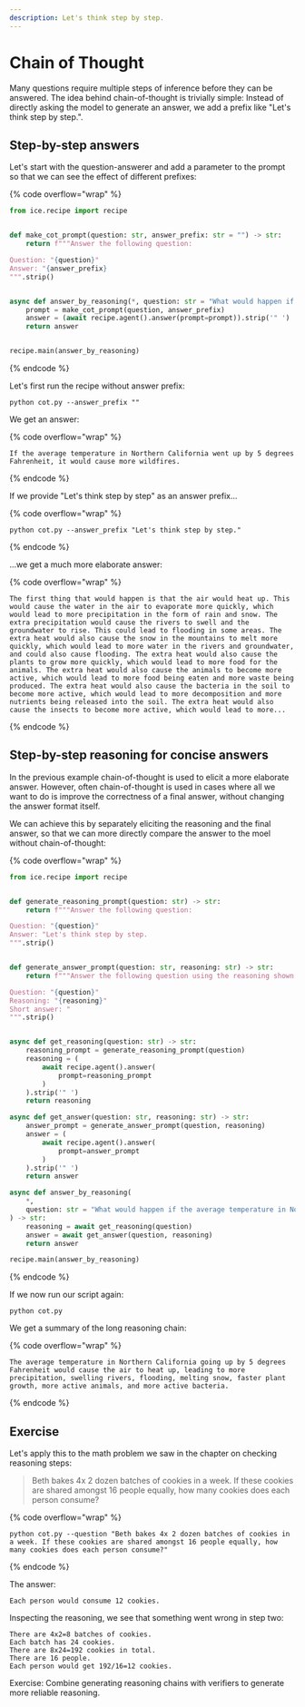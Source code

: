 ```yaml
---
description: Let's think step by step.
---
```


# Chain of Thought

Many questions require multiple steps of inference before they can be answered. The idea behind chain-of-thought is trivially simple: Instead of directly asking the model to generate an answer, we add a prefix like "Let's think step by step.".

## Step-by-step answers

Let's start with the question-answerer and add a parameter to the prompt so that we can see the effect of different prefixes:

{% code overflow="wrap" %}

```python
from ice.recipe import recipe


def make_cot_prompt(question: str, answer_prefix: str = "") -> str:
    return f"""Answer the following question:

Question: "{question}"
Answer: "{answer_prefix}
""".strip()


async def answer_by_reasoning(*, question: str = "What would happen if the average temperature in Northern California went up by 5 degrees Fahrenheit?", answer_prefix: str = "Let's think step by step.") -> str:
    prompt = make_cot_prompt(question, answer_prefix)
    answer = (await recipe.agent().answer(prompt=prompt)).strip('" ')
    return answer


recipe.main(answer_by_reasoning)
```

{% endcode %}

Let's first run the recipe without answer prefix:

```shell
python cot.py --answer_prefix ""
```

We get an answer:

{% code overflow="wrap" %}

```
If the average temperature in Northern California went up by 5 degrees Fahrenheit, it would cause more wildfires.
```

{% endcode %}

If we provide "Let's think step by step" as an answer prefix...

{% code overflow="wrap" %}

```shell
python cot.py --answer_prefix "Let's think step by step."
```

{% endcode %}

...we get a much more elaborate answer:

{% code overflow="wrap" %}

```
The first thing that would happen is that the air would heat up. This would cause the water in the air to evaporate more quickly, which would lead to more precipitation in the form of rain and snow. The extra precipitation would cause the rivers to swell and the groundwater to rise. This could lead to flooding in some areas. The extra heat would also cause the snow in the mountains to melt more quickly, which would lead to more water in the rivers and groundwater, and could also cause flooding. The extra heat would also cause the plants to grow more quickly, which would lead to more food for the animals. The extra heat would also cause the animals to become more active, which would lead to more food being eaten and more waste being produced. The extra heat would also cause the bacteria in the soil to become more active, which would lead to more decomposition and more nutrients being released into the soil. The extra heat would also cause the insects to become more active, which would lead to more...
```

{% endcode %}

## Step-by-step reasoning for concise answers

In the previous example chain-of-thought is used to elicit a more elaborate answer. However, often chain-of-thought is used in cases where all we want to do is improve the correctness of a final answer, without changing the answer format itself.

We can achieve this by separately eliciting the reasoning and the final answer, so that we can more directly compare the answer to the moel without chain-of-thought:

{% code overflow="wrap" %}

```python
from ice.recipe import recipe


def generate_reasoning_prompt(question: str) -> str:
    return f"""Answer the following question:

Question: "{question}"
Answer: "Let's think step by step.
""".strip()


def generate_answer_prompt(question: str, reasoning: str) -> str:
    return f"""Answer the following question using the reasoning shown below:

Question: "{question}"
Reasoning: "{reasoning}"
Short answer: "
""".strip()


async def get_reasoning(question: str) -> str:
    reasoning_prompt = generate_reasoning_prompt(question)
    reasoning = (
        await recipe.agent().answer(
            prompt=reasoning_prompt
        )
    ).strip('" ')
    return reasoning

async def get_answer(question: str, reasoning: str) -> str:
    answer_prompt = generate_answer_prompt(question, reasoning)
    answer = (
        await recipe.agent().answer(
            prompt=answer_prompt
        )
    ).strip('" ')
    return answer

async def answer_by_reasoning(
    *,
    question: str = "What would happen if the average temperature in Northern California went up by 5 degrees Fahrenheit?",
) -> str:
    reasoning = await get_reasoning(question)
    answer = await get_answer(question, reasoning)
    return answer

recipe.main(answer_by_reasoning)
```

{% endcode %}

If we now run our script again:

```shell
python cot.py
```

We get a summary of the long reasoning chain:

{% code overflow="wrap" %}

```
The average temperature in Northern California going up by 5 degrees Fahrenheit would cause the air to heat up, leading to more precipitation, swelling rivers, flooding, melting snow, faster plant growth, more active animals, and more active bacteria.
```

{% endcode %}

## **Exercise**

Let's apply this to the math problem we saw in the chapter on checking reasoning steps:

> Beth bakes 4x 2 dozen batches of cookies in a week. If these cookies are shared amongst 16 people equally, how many cookies does each person consume?

{% code overflow="wrap" %}

```
python cot.py --question "Beth bakes 4x 2 dozen batches of cookies in a week. If these cookies are shared amongst 16 people equally, how many cookies does each person consume?"
```

{% endcode %}

The answer:

```
Each person would consume 12 cookies.
```

Inspecting the reasoning, we see that something went wrong in step two:

```
There are 4x2=8 batches of cookies.
Each batch has 24 cookies.
There are 8x24=192 cookies in total.
There are 16 people.
Each person would get 192/16=12 cookies.
```

Exercise: Combine generating reasoning chains with verifiers to generate more reliable reasoning.
